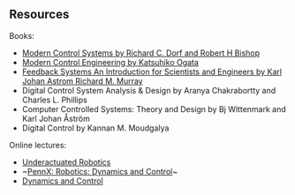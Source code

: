 
## Resources

Books:
- [Modern Control Systems by Richard C. Dorf and Robert H Bishop](https://files.crazt.moe/temp/Modern%20Control%20Systems%2013th.pdf)
- [Modern Control Engineering by Katsuhiko Ogata](http://docs.znu.ac.ir/members/pirmohamadi_ali/Control/Katsuhiko%20Ogata%20_%20Modern%20Control%20Engineering%205th%20Edition.pdf)
- [Feedback Systems An Introduction for Scientists and Engineers by Karl Johan Astrom Richard M. Murray](https://www.cds.caltech.edu/~murray/books/AM08/pdf/am08-complete_22Feb09.pdf)
- Digital Control System Analysis & Design by Aranya Chakrabortty and Charles L. Phillips
- Computer Controlled Systems: Theory and Design by Bj Wittenmark and Karl Johan Åström
- Digital Control by Kannan M. Moudgalya

Online lectures:
- [Underactuated Robotics](https://underactuated.csail.mit.edu/Spring2022/schedule.html)
- ~[PennX: Robotics: Dynamics and Control](https://www.edx.org/learn/robotics/university-of-pennsylvania-robotics-dynamics-and-control)~
- [Dynamics and Control](https://learning.edx.org/course/course-v1:UPValenciaX+DC201x+1T2024/home)
